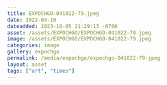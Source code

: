 ```yaml
---
title: EXPOCHGO-041022-79.jpeg
date: 2022-04-10
dateadded: 2023-10-05 21:29:13 -0700
asset: /assets/EXPOCHGO/EXPOCHGO-041022-79.jpeg
image: /assets/EXPOCHGO/EXPOCHGO-041022-79.jpeg
categories: image
gallery: expochgo
permalink: /media/expochgo/expochgo-041022-79-jpeg
layout: asset
tags: ["art", "times"]
--- 
```

